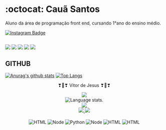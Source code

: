 # :octocat: Cauã Santos

Aluno da área de programação front end, cursando 1°ano do ensino médio.

[![Instagram Badge](https://img.shields.io/badge/Instagram-E4405F?style=for-the-badge&logo=instagram&logoColor=white)](https://www.instagram.com/cauafaguete_/)

##
![](https://img.shields.io/badge/‎-JavaScript-F7DF1E?logo=javascript&logoColor=white&style=plastic)
![](https://img.shields.io/badge/‎-HTML-CC342D?logo=html5&logoColor=white&style=plastic)
![](https://img.shields.io/badge/‎-CSS-1572B6?logo=css3&logoColor=white&style=plastic)
![](https://img.shields.io/badge/‎-GitHub-181717?logo=github&logoColor=white&style=plastic)
![](https://img.shields.io/badge/‎-VS%20Code-007ACC?logo=visual-studio-code&logoColor=white&style=plastic)
##

## GITHUB
[![Anurag's github stats](https://github-readme-stats.vercel.app/api?username=caua-stack&hide=issues&show_icons=true&title_color=61dafb&text_color=FFFFFF&icon_color=61dafb&bg_color=20232a)](https://github.com/anuraghazra/github-readme-stats)
[![Top Langs](https://github-readme-stats.vercel.app/api/top-langs/?username=caua-stack&layout=compact&title_color=61dafb&text_color=FFFFFF&icon_color=61dafb&bg_color=20232a)](https://github.com/anuraghazra/github-readme-stats)

<!-- ![snake gif](https://github.com/caua-stack/caua-stack/blob/output/github-contribution-grid-snake.svg) -->

<p align="center">
   ❣🚀❣  Vitor de Jesus ❣🚀❣
</p>
 
<div align="center">
  <a href="https://github.com/caua-stack">
    <img src="http://github-profile-summary-cards.vercel.app/api/cards/profile-details?username=caua-stack&theme=slateorange" />
  </a>
  
  </div>
<div align="center">
  <img src="https://github-readme-stats.vercel.app/api/top-langs/?username=caua-stack&langs_count=8&theme=great-gatsby" alt="Language stats.">
</div>

<div align="center">
  <a href="https://github.com/dawidolko">
  <a href="https://github.com/caua-stack">
    <img src="https://github-readme-streak-stats.herokuapp.com?user=caua-stack&theme=rising-sun&hide_border=true&exclude_days=Sun" />
  </a>

</div>
  
<div align="center">
  <a href="https://github.com/dawidolko">
    <img src="http://github-profile-summary-cards.vercel.app/api/cards/stats?username=caua-stack&theme=slateorange" />
    <img src="http://github-profile-summary-cards.vercel.app/api/cards/most-commit-language?username=caua-stack&theme=slateorange" />
  </a>
</div>
<div style="display: inline_block"; align="center"><br/>
  
  <img align="center" alt="HTML" src="https://img.shields.io/badge/MySQL-00000F?style=for-the-badge&logo=mysql&logoColor=white"/> 
  <img align="center" alt="Node" src="https://img.shields.io/badge/Java-ED8B00?style=for-the-badge&logo=java&logoColor=white"/> 
  <img align="center" alt="Python" src="https://img.shields.io/badge/Python-14354C?style=for-the-badge&logo=python&logoColor=white"/> 
  <img align="center" alt="Node" src="https://img.shields.io/badge/Node.js-43853D?style=for-the-badge&logo=node.js&logoColor=white"/> 
   <img align="center" alt="HTML" src="https://img.shields.io/badge/Amazon_AWS-232F3E?style=for-the-badge&logo=amazon-aws&logoColor=white"/> 
  <img align="center" alt="HTML" src="https://img.shields.io/badge/Microsoft_Azure-0089D6?style=for-the-badge&logo=microsoft-azure&logoColor=white"/> 
  
</div><br/><br/>
